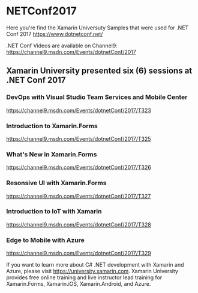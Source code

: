 # NETConf2017
Here you're find the Xamarin Universuty Samples that were used for .NET Conf 2017 https://www.dotnetconf.net/

.NET Conf Videos are available on Channel9: https://channel9.msdn.com/Events/dotnetConf/2017

## Xamarin University presented six (6) sessions at .NET Conf 2017

### DevOps with Visual Studio Team Services and Mobile Center
https://channel9.msdn.com/Events/dotnetConf/2017/T323

### Introduction to Xamarin.Forms
https://channel9.msdn.com/Events/dotnetConf/2017/T325 

### What's New in Xamarin.Forms
https://channel9.msdn.com/Events/dotnetConf/2017/T326

### Resonsive UI with Xamarin.Forms
https://channel9.msdn.com/Events/dotnetConf/2017/T327

### Introduction to IoT with Xamarin
https://channel9.msdn.com/Events/dotnetConf/2017/T328

### Edge to Mobile with Azure
https://channel9.msdn.com/Events/dotnetConf/2017/T329


If you want to learn more about C# .NET development with Xamarin and Azure, please visit https://university.xamarin.com. Xamarin University provides free online training and live instructor lead training for Xamarin.Forms, Xamarin.iOS, Xamarin.Android, and Azure. 
